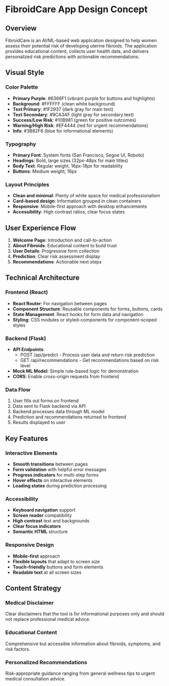 # FibroidCare App Design Concept

## Overview
FibroidCare is an AI/ML-based web application designed to help women assess their potential risk of developing uterine fibroids. The application provides educational content, collects user health data, and delivers personalized risk predictions with actionable recommendations.

## Visual Style

### Color Palette
- **Primary Purple**: #6366F1 (vibrant purple for buttons and highlights)
- **Background**: #FFFFFF (clean white background)
- **Text Primary**: #1F2937 (dark gray for main text)
- **Text Secondary**: #9CA3AF (light gray for secondary text)
- **Success/Low Risk**: #10B981 (green for positive outcomes)
- **Warning/High Risk**: #EF4444 (red for urgent recommendations)
- **Info**: #3B82F6 (blue for informational elements)

### Typography
- **Primary Font**: System fonts (San Francisco, Segoe UI, Roboto)
- **Headings**: Bold, large sizes (32px-48px for main titles)
- **Body Text**: Regular weight, 16px-18px for readability
- **Buttons**: Medium weight, 16px

### Layout Principles
- **Clean and minimal**: Plenty of white space for medical professionalism
- **Card-based design**: Information grouped in clean containers
- **Responsive**: Mobile-first approach with desktop enhancements
- **Accessibility**: High contrast ratios, clear focus states

## User Experience Flow

1. **Welcome Page**: Introduction and call-to-action
2. **About Fibroids**: Educational content to build trust
3. **User Details**: Progressive form collection
4. **Prediction**: Clear risk assessment display
5. **Recommendations**: Actionable next steps

## Technical Architecture

### Frontend (React)
- **React Router**: For navigation between pages
- **Component Structure**: Reusable components for forms, buttons, cards
- **State Management**: React hooks for form data and navigation
- **Styling**: CSS modules or styled-components for component-scoped styles

### Backend (Flask)
- **API Endpoints**: 
  - POST /api/predict - Process user data and return risk prediction
  - GET /api/recommendations - Get recommendations based on risk level
- **Mock ML Model**: Simple rule-based logic for demonstration
- **CORS**: Enable cross-origin requests from frontend

### Data Flow
1. User fills out forms on frontend
2. Data sent to Flask backend via API
3. Backend processes data through ML model
4. Prediction and recommendations returned to frontend
5. Results displayed to user

## Key Features

### Interactive Elements
- **Smooth transitions** between pages
- **Form validation** with helpful error messages
- **Progress indicators** for multi-step forms
- **Hover effects** on interactive elements
- **Loading states** during prediction processing

### Accessibility
- **Keyboard navigation** support
- **Screen reader** compatibility
- **High contrast** text and backgrounds
- **Clear focus indicators**
- **Semantic HTML** structure

### Responsive Design
- **Mobile-first** approach
- **Flexible layouts** that adapt to screen size
- **Touch-friendly** buttons and form elements
- **Readable text** at all screen sizes

## Content Strategy

### Medical Disclaimer
Clear disclaimers that the tool is for informational purposes only and should not replace professional medical advice.

### Educational Content
Comprehensive but accessible information about fibroids, symptoms, and risk factors.

### Personalized Recommendations
Risk-appropriate guidance ranging from general wellness tips to urgent medical consultation advice.


